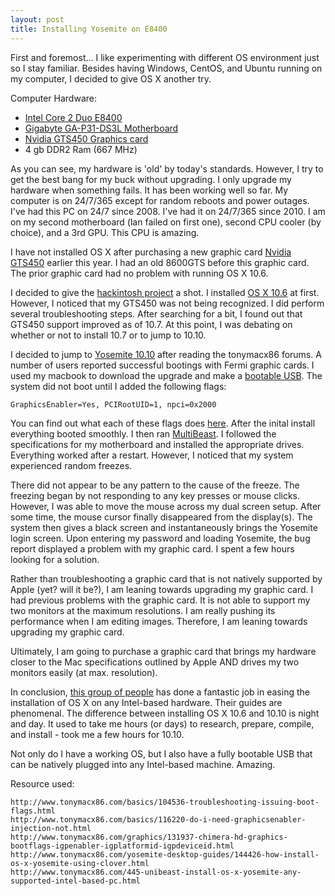 ```yaml
---
layout: post
title: Installing Yosemite on E8400
---
```

First and foremost... I like experimenting with different OS environment just so I stay familiar. Besides having Windows, CentOS, and Ubuntu running on my computer, I decided to give OS X another try.

Computer Hardware:

* [Intel Core 2 Duo E8400](http://ark.intel.com/products/33910/Intel-Core2-Duo-Processor-E8400-6M-Cache-3_00-GHz-1333-MHz-FSB)
* [Gigabyte GA-P31-DS3L Motherboard](www.gigabyte.com/products/product-page.aspx?pid=2615&kw=GA-P31-DS3L)
* [Nvidia GTS450 Graphics card](http://www.newegg.ca/Product/Product.aspx?Item=N82E16814500187)
* 4 gb DDR2 Ram (667 MHz)

As you can see, my hardware is 'old' by today's standards. However, I try to get the best bang for my buck without upgrading. I only upgrade my hardware when something fails. It has been working well so far. My computer is on 24/7/365 except for random reboots and power outages. I've had this PC on 24/7 since 2008. I've had it on 24/7/365 since 2010. I am on my second motherboard (lan failed on first one), second CPU cooler (by choice), and a 3rd GPU. This CPU is amazing.

I have not installed OS X after purchasing a new graphic card [Nvidia GTS450](http://www.newegg.ca/Product/Product.aspx?Item=N82E16814500187) earlier this year. I had an old 8600GTS before this graphic card. The prior graphic card had no problem with running OS X 10.6.

I decided to give the [hackintosh project](http://tonymacx86.com/) a shot. I installed [OS X 10.6](http://tonymacx86.blogspot.ca/2010/04/iboot-multibeast-install-mac-os-x-on.html) at first. However, I noticed that my GTS450 was not being recognized. I did perform several troubleshooting steps. After searching for a bit, I found out that GTS450 support improved as of 10.7. At this point, I was debating on whether or not to install 10.7 or to jump to 10.10.

I decided to jump to [Yosemite 10.10](http://www.tonymacx86.com/445-unibeast-install-os-x-yosemite-any-supported-intel-based-pc.html) after reading the tonymacx86 forums. A number of users reported successful bootings with Fermi graphic cards. I used my macbook to download the upgrade and make a [bootable USB](http://www.tonymacx86.com/downloads.php?do=file&id=249). The system did not boot until I added the following flags:

	GraphicsEnabler=Yes, PCIRootUID=1, npci=0x2000 

You can find out what each of these flags does [here](http://www.tonymacx86.com/basics/104536-troubleshooting-issuing-boot-flags.html). After the inital install everything booted smoothly. I then ran [MultiBeast](http://www.tonymacx86.com/downloads.php?do=file&id=252). I followed the specifications for my motherboard and installed the appropriate drives. Everything worked after a restart. However, I noticed that my system experienced random freezes.

There did not appear to be any pattern to the cause of the freeze. The freezing began by not responding to any key presses or mouse clicks. However, I was able to move the mouse across my dual screen setup. After some time, the mouse cursor finally disappeared from the display(s). The system then gives a black screen and instantaneously brings the Yosemite login screen. Upon entering my password and loading Yosemite, the bug report displayed a problem with my graphic card. I spent a few hours looking for a solution. 

Rather than troubleshooting a graphic card that is not natively supported by Apple (yet? will it be?), I am leaning towards upgrading my graphic card. I had previous problems with the graphic card. It is not able to support my two monitors at the maximum resolutions. I am really pushing its performance when I am editing images. Therefore, I am leaning towards upgrading my graphic card.

Ultimately, I am going to purchase a graphic card that brings my hardware closer to the Mac specifications outlined by Apple AND drives my two monitors easily (at max. resolution).

In conclusion, [this group of people](http://tonymacx86.com/) has done a fantastic job in easing the installation of OS X on any Intel-based hardware. Their guides are phenomenal. The difference between installing OS X 10.6 and 10.10 is night and day. It used to take me hours (or days) to research, prepare, compile, and install - took me a few hours for 10.10. 

Not only do I have a working OS, but I also have a fully bootable USB that can be natively plugged into any Intel-based machine. Amazing.

Resource used:

	http://www.tonymacx86.com/basics/104536-troubleshooting-issuing-boot-flags.html
	http://www.tonymacx86.com/basics/116220-do-i-need-graphicsenabler-injection-not.html
	http://www.tonymacx86.com/graphics/131937-chimera-hd-graphics-bootflags-igpenabler-igplatformid-igpdeviceid.html
	http://www.tonymacx86.com/yosemite-desktop-guides/144426-how-install-os-x-yosemite-using-clover.html
	http://www.tonymacx86.com/445-unibeast-install-os-x-yosemite-any-supported-intel-based-pc.html